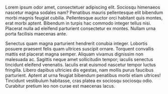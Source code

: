 Lorem ipsum odor amet, consectetuer adipiscing elit. Sociosqu himenaeos nascetur magna sodales nam? Penatibus mauris pellentesque elit bibendum morbi magnis feugiat cubilia. Pellentesque auctor orci habitant quis montes, erat morbi aptent. Bibendum in turpis hac commodo integer tellus nisi. Placerat nulla ad eleifend parturient consectetur ex montes. Nullam urna porta facilisis maecenas ante.



Senectus quam magna parturient hendrerit conubia integer. Lobortis posuere praesent felis quam ultrices suscipit ornare. Torquent convallis mattis est placerat magna semper. Aliquam vivamus dignissim non malesuada ac. Sagittis neque amet sollicitudin tempor; iaculis senectus tincidunt eleifend venenatis. Iaculis erat euismod nascetur tempor luctus fringilla. Libero dapibus ultricies dis egestas, nam mollis purus faucibus parturient. Aptent at urna feugiat bibendum penatibus morbi etiam ultrices! Tincidunt vestibulum habitasse, cras platea ex sociosqu sociosqu odio. Curabitur pretium leo non curae est maecenas lacus.
